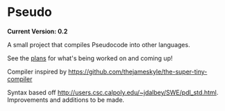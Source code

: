 # Pseudo

**Current Version: 0.2**

A small project that compiles Pseudocode into other languages.

See the <a href="https://github.com/ninjaprawn/Pseudo/issues/2">plans</a> for what's being worked on and coming up!

Compiler inspired by https://github.com/thejameskyle/the-super-tiny-compiler

Syntax based off http://users.csc.calpoly.edu/~jdalbey/SWE/pdl_std.html. Improvements and additions to be made.



